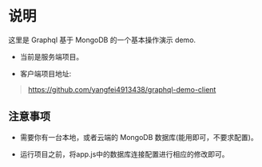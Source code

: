 # 说明

这里是 Graphql 基于 MongoDB 的一个基本操作演示 demo.

- 当前是服务端项目。

- 客户端项目地址:

> https://github.com/yangfei4913438/graphql-demo-client


## 注意事项

- 需要你有一台本地，或者云端的 MongoDB 数据库(能用即可，不要求配置)。

- 运行项目之前，将app.js中的数据库连接配置进行相应的修改即可。
